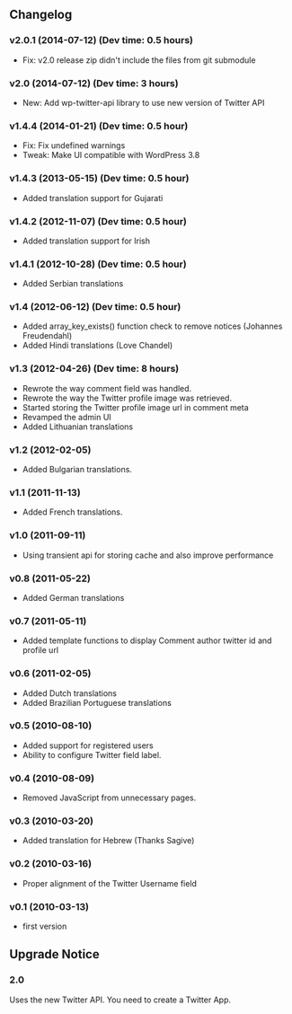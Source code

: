 ## Changelog ##

### v2.0.1 (2014-07-12) (Dev time: 0.5 hours) ###
- Fix: v2.0 release zip didn't include the files from git submodule

### v2.0 (2014-07-12) (Dev time: 3 hours) ###
- New: Add wp-twitter-api library to use new version of Twitter API

### v1.4.4 (2014-01-21) (Dev time: 0.5 hour) ###
- Fix: Fix undefined warnings
- Tweak: Make UI compatible with WordPress 3.8

### v1.4.3 (2013-05-15) (Dev time: 0.5 hour) ###
- Added translation support for Gujarati

### v1.4.2 (2012-11-07) (Dev time: 0.5 hour) ###
- Added translation support for Irish

###  v1.4.1 (2012-10-28) (Dev time: 0.5 hour) ###
- Added Serbian translations

### v1.4 (2012-06-12) (Dev time: 0.5 hour) ###
- Added array_key_exists() function check to remove notices (Johannes Freudendahl)
- Added Hindi translations (Love Chandel)

### v1.3 (2012-04-26) (Dev time: 8 hours) ###

- Rewrote the way comment field was handled.
- Rewrote the way the Twitter profile image was retrieved.
- Started storing the Twitter profile image url in comment meta
- Revamped the admin UI
- Added Lithuanian translations

### v1.2 (2012-02-05) ###
- Added Bulgarian translations.

### v1.1 (2011-11-13) ###
- Added French translations.

### v1.0 (2011-09-11) ###
- Using transient api for storing cache and also improve performance

### v0.8 (2011-05-22) ###
- Added German translations

### v0.7 (2011-05-11) ###
- Added template functions to display Comment author twitter id and profile url

### v0.6 (2011-02-05) ###
- Added Dutch translations
- Added Brazilian Portuguese translations

### v0.5 (2010-08-10) ###
- Added support for registered users
- Ability to configure Twitter field label.

### v0.4 (2010-08-09) ###
- Removed JavaScript from unnecessary pages.

### v0.3 (2010-03-20) ###
- Added translation for Hebrew (Thanks Sagive)

### v0.2 (2010-03-16) ###
- Proper alignment of the Twitter Username field

### v0.1 (2010-03-13) ###
- first version

## Upgrade Notice ##

### 2.0 ###
Uses the new Twitter API. You need to create a Twitter App.
